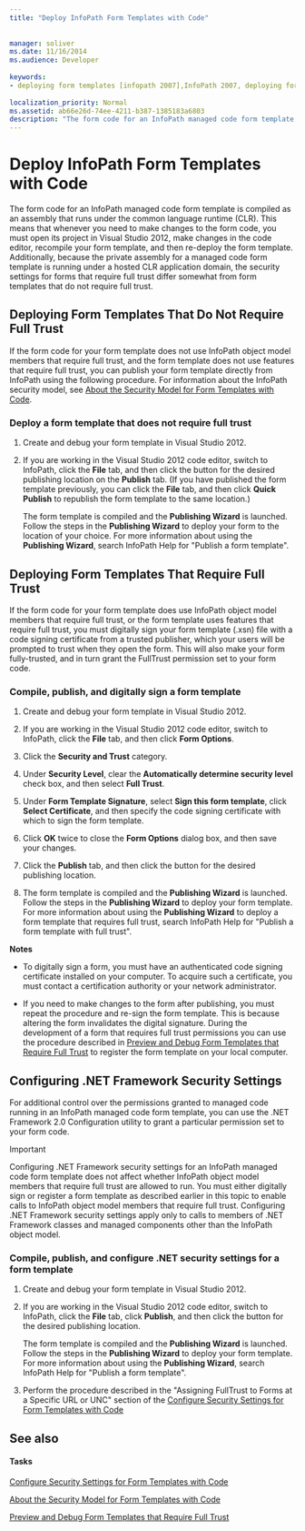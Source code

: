 ```yaml
---
title: "Deploy InfoPath Form Templates with Code"
 
 
manager: soliver
ms.date: 11/16/2014
ms.audience: Developer
 
keywords:
- deploying form templates [infopath 2007],InfoPath 2007, deploying form templates,form templates [InfoPath 2007], deploying,.NET Framework security settings [InfoPath 2007],deployment [InfoPath 2007], form templates
 
localization_priority: Normal
ms.assetid: ab66e26d-74ee-4211-b387-1385183a6803
description: "The form code for an InfoPath managed code form template is compiled as an assembly that runs under the common language runtime (CLR). This means that whenever you need to make changes to the form code, you must open its project in Visual Studio 2012, make changes in the code editor, recompile your form template, and then re-deploy the form template. Additionally, because the private assembly for a managed code form template is running under a hosted CLR application domain, the security settings for forms that require full trust differ somewhat from form templates that do not require full trust."
---
```


# Deploy InfoPath Form Templates with Code

The form code for an InfoPath managed code form template is compiled as an assembly that runs under the common language runtime (CLR). This means that whenever you need to make changes to the form code, you must open its project in Visual Studio 2012, make changes in the code editor, recompile your form template, and then re-deploy the form template. Additionally, because the private assembly for a managed code form template is running under a hosted CLR application domain, the security settings for forms that require full trust differ somewhat from form templates that do not require full trust.
  
## Deploying Form Templates That Do Not Require Full Trust

If the form code for your form template does not use InfoPath object model members that require full trust, and the form template does not use features that require full trust, you can publish your form template directly from InfoPath using the following procedure. For information about the InfoPath security model, see [About the Security Model for Form Templates with Code](about-the-security-model-for-form-templates-with-code.md).
  
### Deploy a form template that does not require full trust

1. Create and debug your form template in Visual Studio 2012.
    
2. If you are working in the Visual Studio 2012 code editor, switch to InfoPath, click the **File** tab, and then click the button for the desired publishing location on the **Publish** tab. (If you have published the form template previously, you can click the **File** tab, and then click **Quick Publish** to republish the form template to the same location.) 
    
    The form template is compiled and the **Publishing Wizard** is launched. Follow the steps in the **Publishing Wizard** to deploy your form to the location of your choice. For more information about using the **Publishing Wizard**, search InfoPath Help for "Publish a form template".
    
## Deploying Form Templates That Require Full Trust

If the form code for your form template does use InfoPath object model members that require full trust, or the form template uses features that require full trust, you must digitally sign your form template (.xsn) file with a code signing certificate from a trusted publisher, which your users will be prompted to trust when they open the form. This will also make your form fully-trusted, and in turn grant the FullTrust permission set to your form code.
  
### Compile, publish, and digitally sign a form template

1. Create and debug your form template in Visual Studio 2012.
    
2. If you are working in the Visual Studio 2012 code editor, switch to InfoPath, click the **File** tab, and then click **Form Options**.
    
3. Click the **Security and Trust** category. 
    
4. Under **Security Level**, clear the **Automatically determine security level** check box, and then select **Full Trust**.
    
5. Under **Form Template Signature**, select **Sign this form template**, click **Select Certificate**, and then specify the code signing certificate with which to sign the form template.
    
6. Click **OK** twice to close the **Form Options** dialog box, and then save your changes. 
    
7. Click the **Publish** tab, and then click the button for the desired publishing location. 
    
8. The form template is compiled and the **Publishing Wizard** is launched. Follow the steps in the **Publishing Wizard** to deploy your form template. For more information about using the **Publishing Wizard** to deploy a form template that requires full trust, search InfoPath Help for "Publish a form template with full trust". 
    
 **Notes**
- To digitally sign a form, you must have an authenticated code signing certificate installed on your computer. To acquire such a certificate, you must contact a certification authority or your network administrator.
    
- If you need to make changes to the form after publishing, you must repeat the procedure and re-sign the form template. This is because altering the form invalidates the digital signature. During the development of a form that requires full trust permissions you can use the procedure described in [Preview and Debug Form Templates that Require Full Trust](how-to-preview-and-debug-form-templates-that-require-full-trust.md) to register the form template on your local computer. 
    
## Configuring .NET Framework Security Settings

For additional control over the permissions granted to managed code running in an InfoPath managed code form template, you can use the .NET Framework 2.0 Configuration utility to grant a particular permission set to your form code.
  
> [!IMPORTANT]
> Configuring .NET Framework security settings for an InfoPath managed code form template does not affect whether InfoPath object model members that require full trust are allowed to run. You must either digitally sign or register a form template as described earlier in this topic to enable calls to InfoPath object model members that require full trust. Configuring .NET Framework security settings apply only to calls to members of .NET Framework classes and managed components other than the InfoPath object model. 
  
### Compile, publish, and configure .NET security settings for a form template

1. Create and debug your form template in Visual Studio 2012.
    
2. If you are working in the Visual Studio 2012 code editor, switch to InfoPath, click the **File** tab, click **Publish**, and then click the button for the desired publishing location.
    
    The form template is compiled and the **Publishing Wizard** is launched. Follow the steps in the **Publishing Wizard** to deploy your form template. For more information about using the **Publishing Wizard**, search InfoPath Help for "Publish a form template".
    
3. Perform the procedure described in the "Assigning FullTrust to Forms at a Specific URL or UNC" section of the [Configure Security Settings for Form Templates with Code](how-to-configure-security-settings-for-form-templates-with-code.md)
    
## See also

#### Tasks

[Configure Security Settings for Form Templates with Code](how-to-configure-security-settings-for-form-templates-with-code.md)


[About the Security Model for Form Templates with Code](about-the-security-model-for-form-templates-with-code.md)
  
[Preview and Debug Form Templates that Require Full Trust](how-to-preview-and-debug-form-templates-that-require-full-trust.md)

